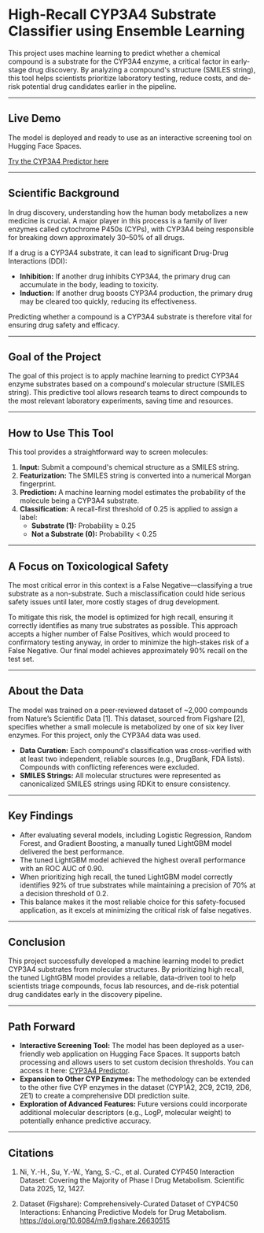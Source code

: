 # High-Recall CYP3A4 Substrate Classifier using Ensemble Learning

This project uses machine learning to predict whether a chemical compound is a substrate for the CYP3A4 enzyme, a critical factor in early-stage drug discovery. By analyzing a compound's structure (SMILES string), this tool helps scientists prioritize laboratory testing, reduce costs, and de-risk potential drug candidates earlier in the pipeline.

---

## Live Demo

The model is deployed and ready to use as an interactive screening tool on Hugging Face Spaces.

[Try the CYP3A4 Predictor here](https://huggingface.co/spaces/<your-username>/<your-space>)

---

## Scientific Background

In drug discovery, understanding how the human body metabolizes a new medicine is crucial. A major player in this process is a family of liver enzymes called cytochrome P450s (CYPs), with CYP3A4 being responsible for breaking down approximately 30–50% of all drugs.

If a drug is a CYP3A4 substrate, it can lead to significant Drug-Drug Interactions (DDI):

- **Inhibition:** If another drug inhibits CYP3A4, the primary drug can accumulate in the body, leading to toxicity.
- **Induction:** If another drug boosts CYP3A4 production, the primary drug may be cleared too quickly, reducing its effectiveness.

Predicting whether a compound is a CYP3A4 substrate is therefore vital for ensuring drug safety and efficacy.

---

## Goal of the Project

The goal of this project is to apply machine learning to predict CYP3A4 enzyme substrates based on a compound's molecular structure (SMILES string). This predictive tool allows research teams to direct compounds to the most relevant laboratory experiments, saving time and resources.

---

## How to Use This Tool

This tool provides a straightforward way to screen molecules:

1. **Input:** Submit a compound's chemical structure as a SMILES string.
2. **Featurization:** The SMILES string is converted into a numerical Morgan fingerprint.
3. **Prediction:** A machine learning model estimates the probability of the molecule being a CYP3A4 substrate.
4. **Classification:** A recall-first threshold of 0.25 is applied to assign a label:
   - **Substrate (1):** Probability ≥ 0.25  
   - **Not a Substrate (0):** Probability < 0.25

---

## A Focus on Toxicological Safety

The most critical error in this context is a False Negative—classifying a true substrate as a non-substrate. Such a misclassification could hide serious safety issues until later, more costly stages of drug development.

To mitigate this risk, the model is optimized for high recall, ensuring it correctly identifies as many true substrates as possible. This approach accepts a higher number of False Positives, which would proceed to confirmatory testing anyway, in order to minimize the high-stakes risk of a False Negative. Our final model achieves approximately 90% recall on the test set.

---

## About the Data

The model was trained on a peer-reviewed dataset of ~2,000 compounds from Nature’s Scientific Data [1]. This dataset, sourced from Figshare [2], specifies whether a small molecule is metabolized by one of six key liver enzymes. For this project, only the CYP3A4 data was used.

- **Data Curation:** Each compound's classification was cross-verified with at least two independent, reliable sources (e.g., DrugBank, FDA lists). Compounds with conflicting references were excluded.
- **SMILES Strings:** All molecular structures were represented as canonicalized SMILES strings using RDKit to ensure consistency.

---

## Key Findings

- After evaluating several models, including Logistic Regression, Random Forest, and Gradient Boosting, a manually tuned LightGBM model delivered the best performance.
- The tuned LightGBM model achieved the highest overall performance with an ROC AUC of 0.90.
- When prioritizing high recall, the tuned LightGBM model correctly identifies 92% of true substrates while maintaining a precision of 70% at a decision threshold of 0.2.
- This balance makes it the most reliable choice for this safety-focused application, as it excels at minimizing the critical risk of false negatives.

---

## Conclusion

This project successfully developed a machine learning model to predict CYP3A4 substrates from molecular structures. By prioritizing high recall, the tuned LightGBM model provides a reliable, data-driven tool to help scientists triage compounds, focus lab resources, and de-risk potential drug candidates early in the discovery pipeline.

---

## Path Forward

- **Interactive Screening Tool:** The model has been deployed as a user-friendly web application on Hugging Face Spaces. It supports batch processing and allows users to set custom decision thresholds. You can access it here: [CYP3A4 Predictor](https://huggingface.co/spaces/<your-username>/<your-space>).
- **Expansion to Other CYP Enzymes:** The methodology can be extended to the other five CYP enzymes in the dataset (CYP1A2, 2C9, 2C19, 2D6, 2E1) to create a comprehensive DDI prediction suite.
- **Exploration of Advanced Features:** Future versions could incorporate additional molecular descriptors (e.g., LogP, molecular weight) to potentially enhance predictive accuracy.

---

## Citations

1. Ni, Y.-H., Su, Y.-W., Yang, S.-C., et al. Curated CYP450 Interaction Dataset: Covering the Majority of Phase I Drug Metabolism. Scientific Data 2025, 12, 1427.

2. Dataset (Figshare): Comprehensively-Curated Dataset of CYP4C50 Interactions: Enhancing Predictive Models for Drug Metabolism. https://doi.org/10.6084/m9.figshare.26630515
